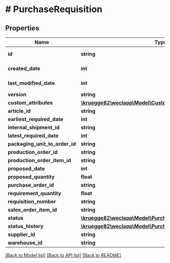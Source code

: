 # # PurchaseRequisition

## Properties

Name | Type | Description | Notes
------------ | ------------- | ------------- | -------------
**id** | **string** |  | [optional] [readonly]
**created_date** | **int** |  | [optional] [readonly]
**last_modified_date** | **int** |  | [optional] [readonly]
**version** | **string** |  | [optional]
**custom_attributes** | [**\kruegge82\weclapp\Model\CustomAttribute[]**](CustomAttribute.md) |  | [optional]
**article_id** | **string** |  | [optional]
**earliest_required_date** | **int** |  | [optional]
**internal_shipment_id** | **string** |  | [optional]
**latest_required_date** | **int** |  | [optional]
**packaging_unit_to_order_id** | **string** |  | [optional]
**production_order_id** | **string** |  | [optional]
**production_order_item_id** | **string** |  | [optional]
**proposed_date** | **int** |  | [optional]
**proposed_quantity** | **float** |  | [optional]
**purchase_order_id** | **string** |  | [optional]
**requirement_quantity** | **float** |  | [optional]
**requisition_number** | **string** |  | [optional]
**sales_order_item_id** | **string** |  | [optional]
**status** | [**\kruegge82\weclapp\Model\PurchaseRequisitionStatusType**](PurchaseRequisitionStatusType.md) |  | [optional]
**status_history** | [**\kruegge82\weclapp\Model\PurchaseRequisitionStatusHistory[]**](PurchaseRequisitionStatusHistory.md) |  | [optional]
**supplier_id** | **string** |  | [optional]
**warehouse_id** | **string** |  | [optional]

[[Back to Model list]](../../README.md#models) [[Back to API list]](../../README.md#endpoints) [[Back to README]](../../README.md)
